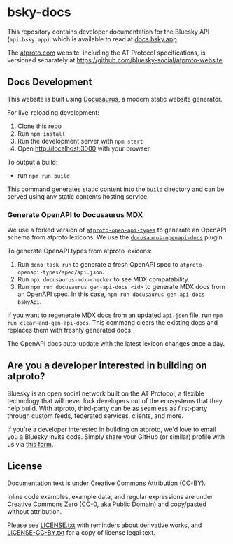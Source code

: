 # bsky-docs

This repository contains developer documentation for the Bluesky API (`api.bsky.app`), which is available to read at [docs.bsky.app](https://docs.bsky.app/).

The [atproto.com](https://atproto.com) website, including the AT Protocol specifications, is versioned separately at <https://github.com/bluesky-social/atproto-website>.


## Docs Development

This website is built using [Docusaurus](https://docusaurus.io/), a modern static website generator. 

For live-reloading development:
1. Clone this repo
2. Run `npm install`
3. Run the development server with `npm start`
4. Open [http://localhost:3000](http://localhost:3000) with your browser.

To output a build:

- run `npm run build`

This command generates static content into the `build` directory and can be served using any static contents hosting service.

### Generate OpenAPI to Docusaurus MDX

We use a forked version of [`atproto-open-api-types`](https://github.com/rdmurphy/atproto-openapi-types) to generate an OpenAPI schema from atproto lexicons. We use the [`docusaurus-openapi-docs`](https://github.com/PaloAltoNetworks/docusaurus-openapi-docs) plugin.

To generate OpenAPI types from atproto lexicons:
1. Run `deno task run` to generate a fresh OpenAPI spec to `atproto-openapi-types/spec/api.json`.
2. Run `npx docusaurus-mdx-checker` to see MDX compatability.
3. Run `npm run docusaurus gen-api-docs <id>` to generate MDX docs from an OpenAPI spec. In this case, `npm run docusaurus gen-api-docs bskyApi`.

If you want to regenerate MDX docs from an updated `api.json` file, run `npm run clear-and-gen-api-docs`. This command clears the existing docs and replaces them with freshly generated docs.

The OpenAPI docs auto-update with the latest lexicon changes once a day.

## Are you a developer interested in building on atproto?

Bluesky is an open social network built on the AT Protocol, a flexible technology that will never lock developers out of the ecosystems that they help build. With atproto, third-party can be as seamless as first-party through custom feeds, federated services, clients, and more.

If you're a developer interested in building on atproto, we'd love to email you a Bluesky invite code. Simply share your GitHub (or similar) profile with us via [this form](https://forms.gle/BF21oxVNZiDjDhXF9).

## License

Documentation text is under Creative Commons Attribution (CC-BY).

Inline code examples, example data, and regular expressions are under Creative Commons Zero (CC-0, aka Public Domain) and copy/pasted without attribution.

Please see [LICENSE.txt]() with reminders about derivative works, and [LICENSE-CC-BY.txt]() for a copy of license legal text.
